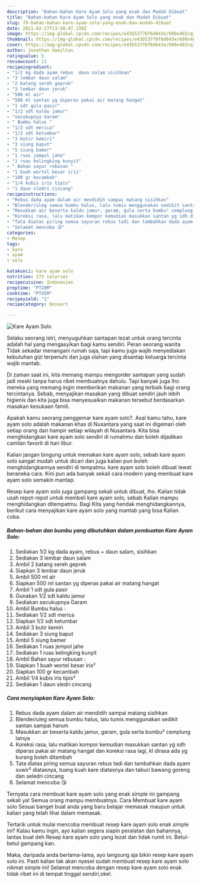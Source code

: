 ```yaml
---
description: "Bahan-bahan Kare Ayam Solo yang enak dan Mudah Dibuat"
title: "Bahan-bahan Kare Ayam Solo yang enak dan Mudah Dibuat"
slug: 79-bahan-bahan-kare-ayam-solo-yang-enak-dan-mudah-dibuat
date: 2021-02-27T13:58:47.330Z
image: https://img-global.cpcdn.com/recipes/e43b53776f6d643e/680x482cq70/kare-ayam-solo-foto-resep-utama.jpg
thumbnail: https://img-global.cpcdn.com/recipes/e43b53776f6d643e/680x482cq70/kare-ayam-solo-foto-resep-utama.jpg
cover: https://img-global.cpcdn.com/recipes/e43b53776f6d643e/680x482cq70/kare-ayam-solo-foto-resep-utama.jpg
author: Jonathan Hamilton
ratingvalue: 5
reviewcount: 11
recipeingredient:
- "1/2 kg dada ayam rebus  daun salam sisihkan"
- "3 lembar daun salam"
- "2 batang sereh geprek"
- "3 lembar daun jeruk"
- "500 ml air"
- "500 ml santan yg diperas pakai air matang hangat"
- "1 sdt gula pasir"
- "1/2 sdt kaldu jamur"
- "secukupnya Garam"
- " Bumbu halus "
- "1/2 sdt merica"
- "1/2 sdt ketumbar"
- "3 butir kemiri"
- "3 siung baput"
- "5 siung bamer"
- "1 ruas jempol jahe"
- "1 ruas kelingking kunyit"
- " Bahan sayur rebusan "
- "1 buah wortel besar iris"
- "100 gr kecambah"
- "1/4 kubis iris tipis"
- "1 daun sledri cincang"
recipeinstructions:
- "Rebus dada ayam dalam air mendidih sampai matang sisihkan"
- "Blender/uleg semua bumbu halus, lalu tumis menggunakan sedikit santan sampai harum"
- "Masukkan air beserta kaldu jamur, garam, gula serta bumbu² cemplung lainya"
- "Koreksi rasa, lalu matikan kompor kemudian masukkan santan yg sdh diperas pakai air matang hangat dan koreksi rasa lagi, kl dirasa ada yg kurang boleh ditambah"
- "Tata diatas piring semua sayuran rebus tadi dan tambahkan dada ayam suwir² diatasnya, tuang kuah kare diatasnya dan taburi bawang goreng dan seledri cincang"
- "Selamat mencoba 😘"
categories:
- Resep
tags:
- kare
- ayam
- solo

katakunci: kare ayam solo 
nutrition: 273 calories
recipecuisine: Indonesian
preptime: "PT20M"
cooktime: "PT45M"
recipeyield: "1"
recipecategory: Dessert

---
```



![Kare Ayam Solo](https://img-global.cpcdn.com/recipes/e43b53776f6d643e/680x482cq70/kare-ayam-solo-foto-resep-utama.jpg)

Selaku seorang istri, menyuguhkan santapan lezat untuk orang tercinta adalah hal yang mengasyikan bagi kamu sendiri. Peran seorang  wanita Tidak sekadar menangani rumah saja, tapi kamu juga wajib menyediakan kebutuhan gizi terpenuhi dan juga olahan yang disantap keluarga tercinta wajib mantab.

Di zaman  saat ini, kita memang mampu mengorder santapan yang sudah jadi meski tanpa harus ribet membuatnya dahulu. Tapi banyak juga lho mereka yang memang ingin memberikan makanan yang terbaik bagi orang tercintanya. Sebab, menyajikan masakan yang dibuat sendiri jauh lebih higienis dan kita juga bisa menyesuaikan makanan tersebut berdasarkan masakan kesukaan famili. 



Apakah kamu seorang penggemar kare ayam solo?. Asal kamu tahu, kare ayam solo adalah makanan khas di Nusantara yang saat ini digemari oleh setiap orang dari hampir setiap wilayah di Nusantara. Kita bisa menghidangkan kare ayam solo sendiri di rumahmu dan boleh dijadikan camilan favorit di hari libur.

Kalian jangan bingung untuk memakan kare ayam solo, sebab kare ayam solo sangat mudah untuk dicari dan juga kalian pun boleh menghidangkannya sendiri di tempatmu. kare ayam solo boleh dibuat lewat beraneka cara. Kini pun ada banyak sekali cara modern yang membuat kare ayam solo semakin mantap.

Resep kare ayam solo juga gampang sekali untuk dibuat, lho. Kalian tidak usah repot-repot untuk membeli kare ayam solo, sebab Kalian mampu menghidangkan ditempatmu. Bagi Kita yang hendak menghidangkannya, berikut cara menyajikan kare ayam solo yang mantab yang bisa Kalian coba.

<!--inarticleads1-->

##### Bahan-bahan dan bumbu yang dibutuhkan dalam pembuatan Kare Ayam Solo:

1. Sediakan 1/2 kg dada ayam, rebus + daun salam, sisihkan
1. Sediakan 3 lembar daun salam
1. Ambil 2 batang sereh geprek
1. Siapkan 3 lembar daun jeruk
1. Ambil 500 ml air
1. Siapkan 500 ml santan yg diperas pakai air matang hangat
1. Ambil 1 sdt gula pasir
1. Gunakan 1/2 sdt kaldu jamur
1. Sediakan secukupnya Garam
1. Ambil  Bumbu halus :
1. Sediakan 1/2 sdt merica
1. Siapkan 1/2 sdt ketumbar
1. Ambil 3 butir kemiri
1. Sediakan 3 siung baput
1. Ambil 5 siung bamer
1. Sediakan 1 ruas jempol jahe
1. Sediakan 1 ruas kelingking kunyit
1. Ambil  Bahan sayur rebusan :
1. Siapkan 1 buah wortel besar iris²
1. Siapkan 100 gr kecambah
1. Ambil 1/4 kubis iris tipis²
1. Sediakan 1 daun sledri cincang




<!--inarticleads2-->

##### Cara menyiapkan Kare Ayam Solo:

1. Rebus dada ayam dalam air mendidih sampai matang sisihkan
1. Blender/uleg semua bumbu halus, lalu tumis menggunakan sedikit santan sampai harum
1. Masukkan air beserta kaldu jamur, garam, gula serta bumbu² cemplung lainya
1. Koreksi rasa, lalu matikan kompor kemudian masukkan santan yg sdh diperas pakai air matang hangat dan koreksi rasa lagi, kl dirasa ada yg kurang boleh ditambah
1. Tata diatas piring semua sayuran rebus tadi dan tambahkan dada ayam suwir² diatasnya, tuang kuah kare diatasnya dan taburi bawang goreng dan seledri cincang
1. Selamat mencoba 😘




Ternyata cara membuat kare ayam solo yang enak simple ini gampang sekali ya! Semua orang mampu membuatnya. Cara Membuat kare ayam solo Sesuai banget buat anda yang baru belajar memasak maupun untuk kalian yang telah lihai dalam memasak.

Tertarik untuk mulai mencoba membuat resep kare ayam solo enak simple ini? Kalau kamu ingin, ayo kalian segera siapin peralatan dan bahannya, lantas buat deh Resep kare ayam solo yang lezat dan tidak rumit ini. Betul-betul gampang kan. 

Maka, daripada anda berlama-lama, ayo langsung aja bikin resep kare ayam solo ini. Pasti kalian tak akan nyesel sudah membuat resep kare ayam solo nikmat simple ini! Selamat mencoba dengan resep kare ayam solo enak tidak ribet ini di tempat tinggal sendiri,oke!.

